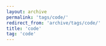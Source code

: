 ```yaml
---
layout: archive
permalink: 'tags/code/'
redirect_from: 'archive/tags/code/'
title: 'code'
tag: 'code'
---
```

